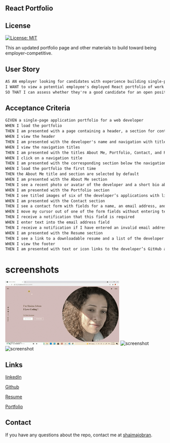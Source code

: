 ## React Portfolio
## License
 [![License: MIT](https://img.shields.io/badge/License-MIT-yellow.svg)](https://opensource.org/licenses/MIT)



This an updated portfolio page and other materials to build toward being employer-competitive.

## User Story

```md
AS AN employer looking for candidates with experience building single-page applications
I WANT to view a potential employee's deployed React portfolio of work samples
SO THAT I can assess whether they're a good candidate for an open position
```

## Acceptance Criteria

```md
GIVEN a single-page application portfolio for a web developer
WHEN I load the portfolio
THEN I am presented with a page containing a header, a section for content, and a footer
WHEN I view the header
THEN I am presented with the developer's name and navigation with titles corresponding to different sections of the portfolio
WHEN I view the navigation titles
THEN I am presented with the titles About Me, Portfolio, Contact, and Resume, and the title corresponding to the current section is highlighted
WHEN I click on a navigation title
THEN I am presented with the corresponding section below the navigation without the page reloading and that title is highlighted
WHEN I load the portfolio the first time
THEN the About Me title and section are selected by default
WHEN I am presented with the About Me section
THEN I see a recent photo or avatar of the developer and a short bio about them
WHEN I am presented with the Portfolio section
THEN I see titled images of six of the developer’s applications with links to both the deployed applications and the corresponding GitHub repositories
WHEN I am presented with the Contact section
THEN I see a contact form with fields for a name, an email address, and a message
WHEN I move my cursor out of one of the form fields without entering text
THEN I receive a notification that this field is required
WHEN I enter text into the email address field
THEN I receive a notification if I have entered an invalid email address
WHEN I am presented with the Resume section
THEN I see a link to a downloadable resume and a list of the developer’s proficiencies
WHEN I view the footer
THEN I am presented with text or icon links to the developer’s GitHub and LinkedIn profiles, and their profile on a third platform (Stack Overflow, Twitter)
```
## 

# screenshots
![screenshot](src/assets/images/5gdm9m.gif)
![screenshot]()
![screenshot]()


## Links
[linkedIn](https://www.linkedin.com/in/shaima-jobran-323472172/)

[Github](https://github.com/shaimajobran/React-Portfoilo/)

[Resume](src/assets/images/Resume_2.pdf)

[Portfolio]()

## Contact
If you have any questions about the repo, contact me at [shaimajobran](https://github.com/shaimajobran).
